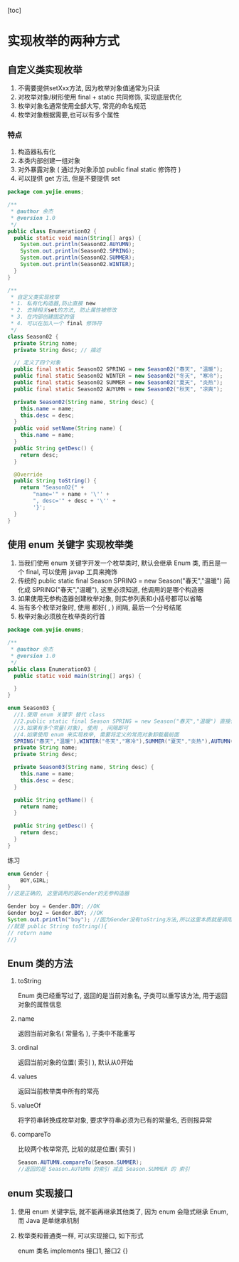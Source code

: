 [toc]

# 实现枚举的两种方式

## 自定义类实现枚举

1. 不需要提供setXxx方法, 因为枚举对象值通常为只读
2. 对枚举对象/树形使用 final + static 共同修饰, 实现底层优化
3. 枚举对象名通常使用全部大写, 常亮的命名规范
4. 枚举对象根据需要,也可以有多个属性

### 特点

1. 构造器私有化
2. 本类内部创建一组对象
3. 对外暴露对象 ( 通过为对象添加 public final static 修饰符 )
4. 可以提供 get 方法, 但是不要提供 set

~~~java
package com.yujie.enums;

/**
 * @author 余杰
 * @version 1.0
 */
public class Enumeration02 {
  public static void main(String[] args) {
    System.out.println(Season02.AUYUMN);
    System.out.println(Season02.SPRING);
    System.out.println(Season02.SUMMER);
    System.out.println(Season02.WINTER);
  }
}

/**
 * 自定义类实现枚举
 * 1. 私有化构造器,防止直接 new
 * 2. 去掉相关set的方法, 防止属性被修改
 * 3. 在内部创建固定的值
 * 4. 可以在加入一个 final 修饰符
 */
class Season02 {
  private String name;
  private String desc; // 描述

  // 定义了四个对象
  public final static Season02 SPRING = new Season02("春天", "温暖");
  public final static Season02 WINTER = new Season02("冬天", "寒冷");
  public final static Season02 SUMMER = new Season02("夏天", "炎热");
  public final static Season02 AUYUMN = new Season02("秋天", "凉爽");

  private Season02(String name, String desc) {
    this.name = name;
    this.desc = desc;
  }
  public void setName(String name) {
    this.name = name;
  }
  public String getDesc() {
    return desc;
  }

  @Override
  public String toString() {
    return "Season02{" +
        "name='" + name + '\'' +
        ", desc='" + desc + '\'' +
        '}';
  }
}
~~~

## 使用 enum 关键字 实现枚举类

1. 当我们使用 enum 关键字开发一个枚举类时, 默认会继承 Enum 类, 而且是一个 final, 可以使用 javap 工具来掩饰
2. 传统的 public static final Season SPRING = new Season("春天","温暖") 简化成 SPRING("春天","温暖"), 这里必须知道, 他调用的是哪个构造器
3. 如果使用无参构造器创建枚举对象, 则实参列表和小括号都可以省略
4. 当有多个枚举对象时, 使用 都好( , ) 间隔, 最后一个分号结尾
5. 枚举对象必须放在枚举类的行首

~~~java
package com.yujie.enums;

/**
 * @author 余杰
 * @version 1.0
 */
public class Enumeration03 {
  public static void main(String[] args) {

  }
}

enum Season03 {
  //1.使用 enum 关键字 替代 class
  //2.public static final Season SPRING = new Season("春天","温暖") 直接使用 SPRING("春天","温暖") 解读 常量名(是参列表)
  //3.如果有多个常量(对象), 使用 , 间隔即可
  //4.如果使用 enum 来实现枚举, 需要将定义的常亮对象卸载最前面
  SPRING("春天","温暖"),WINTER("冬天","寒冷"),SUMMER("夏天","炎热"),AUTUMN("秋天","凉爽");
  private String name;
  private String desc;

  private Season03(String name, String desc) {
    this.name = name;
    this.desc = desc;
  }

  public String getName() {
    return name;
  }

  public String getDesc() {
    return desc;
  }
}
~~~

练习

~~~java
enum Gender {
    BOY,GIRL;
}
//这是正确的, 这里调用的是Gender的无参构造器

Gender boy = Gender.BOY; //OK
Gender boy2 = Gender.BOY; //OK
System.out.println("boy"); //因为Gender没有toString方法,所以这里本质就是调用Gender父类的 toString 方法
//就是 public String toString(){
// return name
//}

~~~

## Enum 类的方法

1. toString

   Enum 类已经重写过了, 返回的是当前对象名, 子类可以重写该方法, 用于返回对象的属性信息

2. name

   返回当前对象名( 常量名 ), 子类中不能重写

3. ordinal

   返回当前对象的位置( 索引 ), 默认从0开始

4. values

   返回当前枚举类中所有的常亮

5. valueOf

   将字符串转换成枚举对象, 要求字符串必须为已有的常量名, 否则报异常

6. compareTo

   比较两个枚举常亮, 比较的就是位置( 索引 )

   ~~~java
   Season.AUTUMN.compareTo(Season.SUMMER);
   //返回的是 Season.AUTUMN 的索引 减去 Season.SUMMER 的 索引
   ~~~

## enum 实现接口

1. 使用 enum 关键字后, 就不能再继承其他类了, 因为 enum 会隐式继承 Enum, 而 Java 是单继承机制

2. 枚举类和普通类一样, 可以实现接口, 如下形式

   enum 类名 implements 接口1, 接口2 {}

